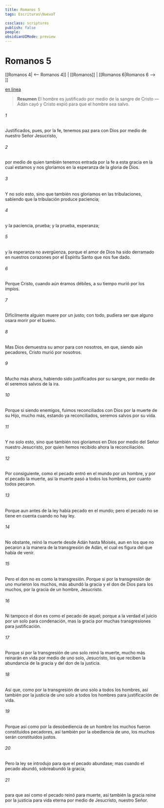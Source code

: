 ```yaml
---
title: Romanos 5
tags: Escrituras\NuevoT

cssclass: scriptures
publish: false
people:
obsidianUIMode: preview
---
```


# Romanos 5
[[Romanos 4| <-- Romanos 4]] | [[Romanos]] | [[Romanos 6|Romanos 6 --> ]]

[en línea](https://churchofjesuschrist.org/study/scriptures/nt/rom/5?lang=spa)

> __Resumen__
El hombre es justificado por medio de la sangre de Cristo — Adán cayó y Cristo expió para que el hombre sea salvo.

###### 1 
Justificados, pues, por la fe, tenemos paz para con Dios por medio de nuestro Señor Jesucristo,

###### 2 
por medio de quien también tenemos entrada por la fe a esta gracia en la cual estamos  y nos gloriamos en la esperanza de la gloria de Dios.

###### 3 
Y no solo esto, sino que también nos gloriamos en las tribulaciones, sabiendo que la tribulación produce paciencia;

###### 4 
y la paciencia, prueba; y la prueba, esperanza;

###### 5 
y la esperanza no avergüenza, porque el amor de Dios ha sido derramado en nuestros corazones por el Espíritu Santo que nos fue dado.

###### 6 
Porque Cristo, cuando aún éramos débiles, a su tiempo murió por los impíos.

###### 7 
Difícilmente alguien muere por un justo; con todo, pudiera ser que alguno osara morir por el bueno.

###### 8 
Mas Dios demuestra su amor para con nosotros, en que, siendo aún pecadores, Cristo murió por nosotros.

###### 9 
Mucho más ahora, habiendo sido justificados por su sangre, por medio de él seremos salvos de la ira.

###### 10 
Porque si siendo enemigos, fuimos reconciliados con Dios por la muerte de su Hijo, mucho más, estando ya reconciliados, seremos salvos por su vida.

###### 11 
Y no solo esto, sino que también nos gloriamos en Dios por medio del Señor nuestro Jesucristo, por quien hemos recibido ahora la reconciliación.

###### 12 
Por consiguiente, como el pecado entró en el mundo por un hombre, y por el pecado la muerte, así la muerte pasó a todos los hombres, por cuanto todos pecaron.

###### 13 
Porque aun antes de la ley había pecado en el mundo; pero el pecado no se tiene en cuenta cuando no hay ley.

###### 14 
No obstante, reinó la muerte desde Adán hasta Moisés, aun en los que no pecaron a la manera de la transgresión de Adán, el cual es figura del que había de venir.

###### 15 
Pero el don no es como la transgresión. Porque si por la transgresión de uno murieron los muchos, más abundó la gracia y el don de Dios para los muchos, por la gracia de un hombre, Jesucristo.

###### 16 
Ni tampoco el don es como el pecado de aquel; porque a la verdad el juicio  por un solo  para condenación, mas la gracia  por muchas transgresiones para justificación.

###### 17 
Porque si por la transgresión de uno solo reinó la muerte, mucho más reinarán en vida por medio de uno solo, Jesucristo, los que reciben la abundancia de la gracia y del don de la justicia.

###### 18 
Así que, como por la transgresión de uno solo  a todos los hombres, así también por la justicia de uno solo  a todos los hombres para justificación de vida.

###### 19 
Porque así como por la desobediencia de un hombre los muchos fueron constituidos pecadores, así también por la obediencia de uno, los muchos serán constituidos justos.

###### 20 
Pero la ley se introdujo para que el pecado abundase; mas cuando el pecado abundó, sobreabundó la gracia,

###### 21 
para que así como el pecado reinó para muerte, así también la gracia reine por la justicia para vida eterna por medio de Jesucristo, nuestro Señor.

